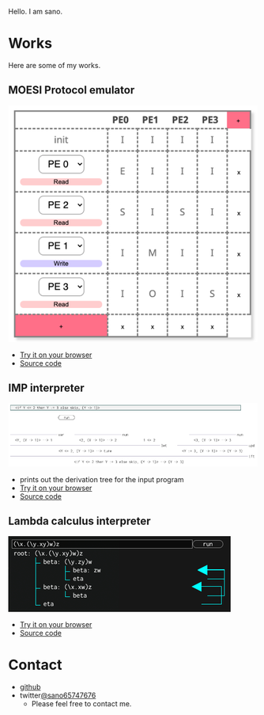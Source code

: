 
Hello. I am sano. 

# Works
Here are some of my works.

## MOESI Protocol emulator
![image](moesi_fig.png)
- [Try it on your browser](https://sano-jin.github.io/moesi/moesi.html)
- [Source code](https://github.com/sano-jin/moesi-emulator)

## IMP interpreter
![image](imp_fig.png)
- prints out the derivation tree for the input program
- [Try it on your browser](https://sano-jin.github.io/imp/imp.html)
- [Source code](https://github.com/sano-jin/imp-interpreter)

  
## Lambda calculus interpreter
![image](lambda_fig.png)
- [Try it on your browser](https://sano-jin.github.io/lambda/lambda.html)
- [Source code](https://github.com/sano-jin/lambda)

# Contact
- [github](https://github.com/sano-jin)
- twitter[@sano65747676](https://twitter.com/sano65747676)
  - Please feel free to contact me.
